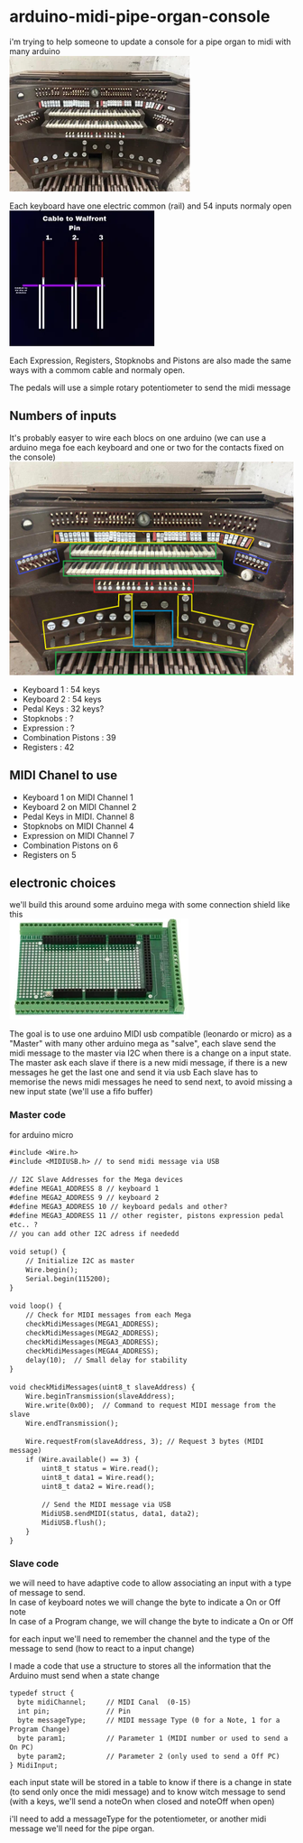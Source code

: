 # arduino-midi-pipe-organ-console

i'm trying to help someone to update a console for a pipe organ to midi with many arduino  
![schema principe](https://github.com/glloq/arduino-midi-pipe-organ-console/blob/main/console.png)

Each keyboard have one electric common (rail) and 54 inputs normaly open  
![schema principe](https://github.com/glloq/arduino-midi-pipe-organ-console/blob/main/keys.png)

Each Expression, Registers, Stopknobs and Pistons are also made the same ways with a commom cable and normaly open.

The pedals will use a simple rotary potentiometer to send the midi message


## Numbers of inputs 

It's probably easyer to wire each blocs on one arduino (we can use a arduino mega foe each keyboard and one or two for the contacts fixed on the console)
![schema principe](https://github.com/glloq/arduino-midi-pipe-organ-console/blob/main/console%20repartition%201.png)

- Keyboard 1 : 54 keys 
- Keyboard 2 : 54 keys 
- Pedal Keys  : 32 keys?
- Stopknobs : ?
- Expression : ?
- Combination Pistons : 39 
- Registers  : 42
  

  

## MIDI Chanel to use

- Keyboard 1 on MIDI Channel 1
- Keyboard 2 on MIDI Channel 2
- Pedal Keys in MIDI. Channel 8
- Stopknobs on MIDI Channel 4
- Expression on MIDI Channel 7
- Combination Pistons on 6
- Registers on 5

## electronic choices

we'll build this around some arduino mega with some connection shield like this  
![schema principe](https://github.com/glloq/arduino-midi-pipe-organ-console/blob/main/shield%20mega.png)

The goal is to use one arduino MIDI usb compatible (leonardo or micro)  as a "Master" with many other arduino mega as "salve", each slave send the midi message to the master via I2C when there is a change on a input state.  
The master ask each slave if there is a new midi message, if there is a new messages he get the last one and send it via usb
Each slave has to memorise the news midi messages he need to send next, to avoid missing a new input state (we'll use a fifo buffer) 


### Master code 

for arduino micro

```
#include <Wire.h>
#include <MIDIUSB.h> // to send midi message via USB

// I2C Slave Addresses for the Mega devices
#define MEGA1_ADDRESS 8 // keyboard 1 
#define MEGA2_ADDRESS 9 // keyboard 2
#define MEGA3_ADDRESS 10 // keyboard pedals and other?
#define MEGA3_ADDRESS 11 // other register, pistons expression pedal etc.. ?
// you can add other I2C adress if neededd

void setup() {
    // Initialize I2C as master
    Wire.begin();
    Serial.begin(115200);
}

void loop() {
    // Check for MIDI messages from each Mega
    checkMidiMessages(MEGA1_ADDRESS);
    checkMidiMessages(MEGA2_ADDRESS);
    checkMidiMessages(MEGA3_ADDRESS);
    checkMidiMessages(MEGA4_ADDRESS);
    delay(10);  // Small delay for stability
}

void checkMidiMessages(uint8_t slaveAddress) {
    Wire.beginTransmission(slaveAddress);
    Wire.write(0x00);  // Command to request MIDI message from the slave
    Wire.endTransmission();

    Wire.requestFrom(slaveAddress, 3); // Request 3 bytes (MIDI message)
    if (Wire.available() == 3) {
        uint8_t status = Wire.read();
        uint8_t data1 = Wire.read();
        uint8_t data2 = Wire.read();
        
        // Send the MIDI message via USB
        MidiUSB.sendMIDI(status, data1, data2);
        MidiUSB.flush();
    }
}

```

### Slave code 

we will need to have adaptive code to allow associating an input with a type of message to send.  
In case of keyboard notes we will change the byte to indicate a On or Off note   
In case of a Program change, we will change the byte to indicate a On or Off  

for each input we'll need to remember the channel and the type of the message to send (how to react to a input change)  

I made a code that use a structure to stores all the information that the Arduino must send when a state change

```
typedef struct {
  byte midiChannel;     // MIDI Canal  (0-15)
  int pin;              // Pin 
  byte messageType;     // MIDI message Type (0 for a Note, 1 for a Program Change)
  byte param1;          // Parameter 1 (MIDI number or used to send a On PC)
  byte param2;          // Parameter 2 (only used to send a Off PC)
} MidiInput;

```
each input state will be stored in a table to know if there is a change in state (to send only once the midi message) and to know witch message to send (with a keys, we'll send a noteOn when closed and noteOff when open) 


i'll need to add a messageType for the potentiometer, or another midi message we'll need for the pipe organ.


